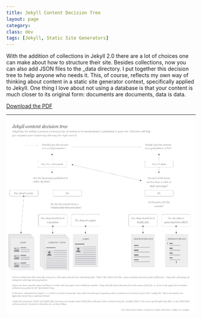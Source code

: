 ```yaml
---
title: Jekyll Content Decision Tree
layout: page
category:
class: dev
tags: [Jekyll, Static Site Generators]
---
```

With the addition of collections in Jekyll 2.0 there are a lot of choices one can make about how to structure their site. Besides collections, now you can also add JSON files to the _data directory. I put together this decision tree to help anyone who needs it. This, of course, reflects my own way of thinking about content in a static site generator context, specifically applied to Jekyll. One thing I love about not using a database is that your content is much closer to its original form: documents are documents, data is data.


[Download the PDF](/assets/files/jekyll-content-140611_v1.pdf)

---

![](/assets/img/jekyll-content-140611_v1.png)
